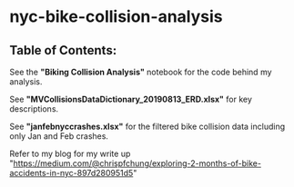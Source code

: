 # nyc-bike-collision-analysis

## Table of Contents:

See the **"Biking Collision Analysis"** notebook for the code behind my analysis.

See **"MVCollisionsDataDictionary_20190813_ERD.xlsx"** for key descriptions.

See **"janfebnyccrashes.xlsx"** for the filtered bike collision data including only Jan and Feb crashes.

Refer to my blog for my write up "https://medium.com/@chrispfchung/exploring-2-months-of-bike-accidents-in-nyc-897d280951d5"

